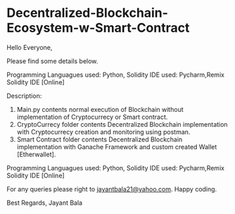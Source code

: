 # Decentralized-Blockchain-Ecosystem-w-Smart-Contract

Hello Everyone,

Please find some details below.

Programming Languagues used: Python, Solidity
IDE used: Pycharm,Remix Solidity IDE [Online]

Description:

1. Main.py contents normal execution of Blockchain without implementation of Cryptocurrecy or Smart contract.
2. CryptoCurrecy folder contents Decentralized Blockchain implementation with Cryptocurrecy creation and monitoring using postman.
3. Smart Contract folder contents Decentralized Blockchain implementation with Ganache Framework and custom created Wallet [Etherwallet].

Programming Languagues used: Python, Solidity
IDE used: Pycharm,Remix Solidity IDE [Online]



For any queries please right to jayantbala21@yahoo.com.
Happy coding.


Best Regards,
Jayant Bala
